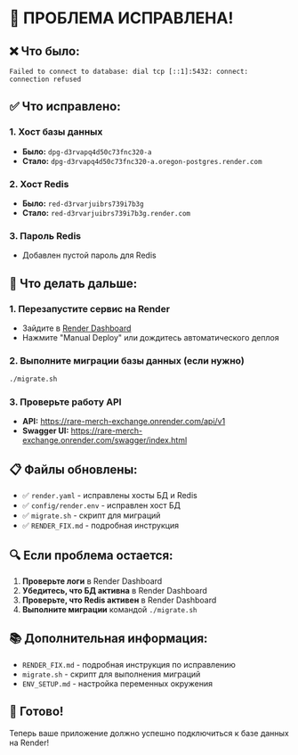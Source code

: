 # 🚨 ПРОБЛЕМА ИСПРАВЛЕНА!

## ❌ Что было:
```
Failed to connect to database: dial tcp [::1]:5432: connect: connection refused
```

## ✅ Что исправлено:

### 1. **Хост базы данных**
- **Было:** `dpg-d3rvapq4d50c73fnc320-a`
- **Стало:** `dpg-d3rvapq4d50c73fnc320-a.oregon-postgres.render.com`

### 2. **Хост Redis**
- **Было:** `red-d3rvarjuibrs739i7b3g`
- **Стало:** `red-d3rvarjuibrs739i7b3g.render.com`

### 3. **Пароль Redis**
- Добавлен пустой пароль для Redis

## 🚀 Что делать дальше:

### 1. **Перезапустите сервис на Render**
- Зайдите в [Render Dashboard](https://dashboard.render.com/static/srv-d3rvc3euk2gs73bulkf0)
- Нажмите "Manual Deploy" или дождитесь автоматического деплоя

### 2. **Выполните миграции базы данных** (если нужно)
```bash
./migrate.sh
```

### 3. **Проверьте работу API**
- **API:** https://rare-merch-exchange.onrender.com/api/v1
- **Swagger UI:** https://rare-merch-exchange.onrender.com/swagger/index.html

## 📋 Файлы обновлены:

- ✅ `render.yaml` - исправлены хосты БД и Redis
- ✅ `config/render.env` - исправлен хост БД
- ✅ `migrate.sh` - скрипт для миграций
- ✅ `RENDER_FIX.md` - подробная инструкция

## 🔍 Если проблема остается:

1. **Проверьте логи** в Render Dashboard
2. **Убедитесь, что БД активна** в Render Dashboard
3. **Проверьте, что Redis активен** в Render Dashboard
4. **Выполните миграции** командой `./migrate.sh`

## 📚 Дополнительная информация:

- `RENDER_FIX.md` - подробная инструкция по исправлению
- `migrate.sh` - скрипт для выполнения миграций
- `ENV_SETUP.md` - настройка переменных окружения

## 🎉 Готово!

Теперь ваше приложение должно успешно подключиться к базе данных на Render!
